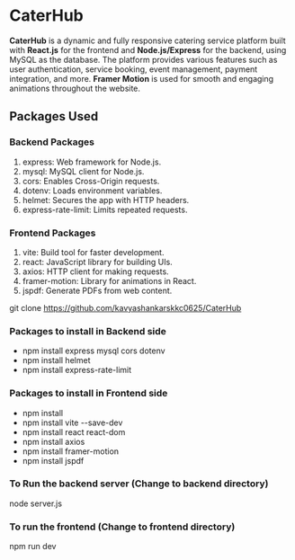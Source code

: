 # CaterHub

**CaterHub** is a dynamic and fully responsive catering service platform built with **React.js** for the frontend and **Node.js/Express** for the backend, using MySQL as the database. The platform provides various features such as user authentication, service booking, event management, payment integration, and more. **Framer Motion** is used for smooth and engaging animations throughout the website.

## Packages Used
### Backend Packages
1. express: Web framework for Node.js.
2. mysql: MySQL client for Node.js.
3. cors: Enables Cross-Origin requests.
4. dotenv: Loads environment variables.
5. helmet: Secures the app with HTTP headers.
6. express-rate-limit: Limits repeated requests.
### Frontend Packages
1. vite: Build tool for faster development.
2. react: JavaScript library for building UIs.
3. axios: HTTP client for making requests.
4. framer-motion: Library for animations in React.
5. jspdf: Generate PDFs from web content.

git clone https://github.com/kavyashankarskkc0625/CaterHub
### Packages to install in Backend side
- npm install express mysql cors dotenv
- npm install helmet
- npm install express-rate-limit
### Packages to install in Frontend side
- npm install
- npm install vite --save-dev
- npm install react react-dom
- npm install axios
- npm install framer-motion
- npm install jspdf

### To Run the backend server (Change to backend directory)
  node server.js
### To run the frontend (Change to frontend directory)
  npm run dev


